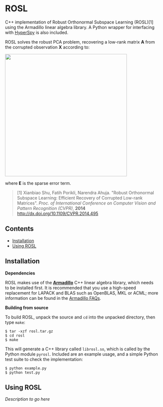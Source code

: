 # ROSL

C++ implementation of Robust Orthonormal Subspace Learning (ROSL)[1] using the Armadillo 
linear algebra library. A Python wrapper for interfacing with [HyperSpy](http://hyperspy.org/)
is also included.

ROSL solves the robust PCA problem, recovering a low-rank matrix **A**
from the corrupted observation **X** according to:

<img src="http://i.imgur.com/HMXYTQo.png" width="400">

where **E** is the sparse error term.

> [1] Xianbiao Shu, Fatih Porikli, Narendra Ahuja. "Robust Orthonormal Subspace Learning: 
> Efficient Recovery of Corrupted Low-rank Matrices". 
> *Proc. of International Conference on Computer Vision and Pattern Recognition (CVPR)*, **2014**<br/>
> http://dx.doi.org/10.1109/CVPR.2014.495

## Contents

+ [Installation](#installation)
+ [Using ROSL](#using-rosl)

## Installation

**Dependencies**

ROSL makes use of the **[Armadillo](http://arma.sourceforge.net)** C++ linear algebra library, 
which needs to be installed first. It is recommended that you use a high-speed replacement for
LAPACK and BLAS such as OpenBLAS, MKL or ACML; more information can be found in the [Armadillo
FAQs](http://arma.sourceforge.net/faq.html#dependencies).

**Building from source**

To build ROSL, unpack the source and `cd` into the unpacked directory, then type `make`:

```
$ tar -xzf rosl.tar.gz
$ cd rosl
$ make
```

This will generate a C++ library called `librosl.so`, which is called by the Python module `pyrosl`.
Included are an example usage, and a simple Python test suite to check the implementation:

```
$ python example.py
$ python test.py
```

## Using ROSL

*Description to go here*

